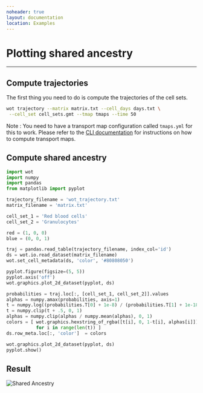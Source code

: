 ```yaml
---
noheader: true
layout: documentation
location: Examples
---
```


# Plotting shared ancestry
-------------------------

## Compute trajectories ##

The first thing you need to do is compute the trajectories of the cell sets.

```sh
wot trajectory --matrix matrix.txt --cell_days days.txt \
 --cell_set cell_sets.gmt --tmap tmaps --time 50
```

Note : You need to have a transport map configuration called `tmaps.yml` for this to work. Please refer to the [CLI documentation]({{site.baseurl}}/cli_documentation#transport-maps) for instructions on how to compute transport maps.

## Compute shared ancestry ##

```python
import wot
import numpy
import pandas
from matplotlib import pyplot

trajectory_filename = 'wot_trajectory.txt'
matrix_filename = 'matrix.txt'

cell_set_1 = 'Red blood cells'
cell_set_2 = 'Granulocytes'

red = (1, 0, 0)
blue = (0, 0, 1)

traj = pandas.read_table(trajectory_filename, index_col='id')
ds = wot.io.read_dataset(matrix_filename)
wot.set_cell_metadata(ds, 'color', '#80808050')

pyplot.figure(figsize=(5, 5))
pyplot.axis('off')
wot.graphics.plot_2d_dataset(pyplot, ds)

probabilities = traj.loc[:, [cell_set_1, cell_set_2]].values
alphas = numpy.amax(probabilities, axis=1)
t = numpy.log((probabilities.T[0] + 1e-8) / (probabilities.T[1] + 1e-18)) / 8
t = numpy.clip(t + .5, 0, 1)
alphas = numpy.clip(alphas / numpy.mean(alphas), 0, 1)
colors = [ wot.graphics.hexstring_of_rgba([t[i], 0, 1-t[i], alphas[i]])
           for i in range(len(t)) ]
ds.row_meta.loc[:, 'color']  = colors

wot.graphics.plot_2d_dataset(pyplot, ds)
pyplot.show()
```


## Result ##

![Shared Ancestry]({{site.baseurl}}/images/shared_ancestry.png)

